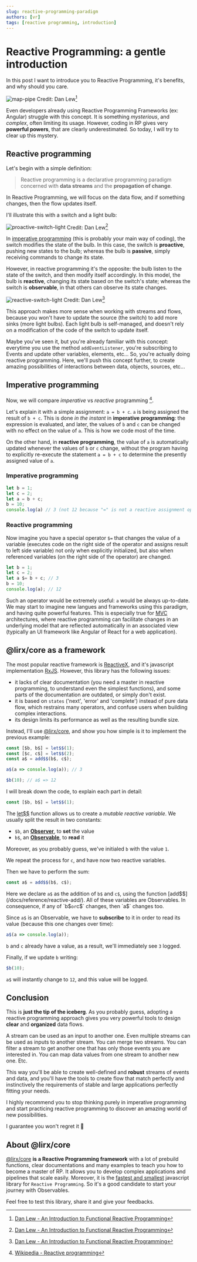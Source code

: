 ```yaml
---
slug: reactive-programming-paradigm
authors: [vr]
tags: [reactive programming, introduction]
---
```


# Reactive Programming: a gentle introduction

In this post I want to introduce you to Reactive Programming, it's benefits, and why should you care.

<p align="center">

  ![map-pipe](./images/map-pipe.png)
  Credit: Dan Lew[^1]

</p>

Even developers already using Reactive Programming Frameworks (ex: Angular) struggle with this concept.
It is something *mysterious*, and *complex*, often limiting its usage.
However, coding in RP gives very **powerful powers**, that are clearly underestimated.
So today, I will try to clear up this mystery.

## Reactive programming

Let's begin with a simple definition:

> Reactive programming is a declarative programming paradigm concerned with **data streams** and the **propagation of change**.

In Reactive Programming, we will focus on the data flow, and if something changes, then the flow updates itself.

I'll illustrate this with a switch and a light bulb:

<p align="center">

  ![proactive-switch-light](./images/proactive-switch-light.png)
  Credit: Dan Lew[^1]

</p>

In [imperative programming](https://en.wikipedia.org/wiki/Imperative_programming) (this is probably your main way of coding),
the switch modifies the state of the bulb.
In this case, the switch is **proactive**, pushing new states to the bulb; whereas the bulb is **passive**,
simply receiving commands to change its state.

However, in reactive programming it's the opposite: the bulb listen to the state of the switch, and then modify itself accordingly.
In this model, the bulb is **reactive**, changing its state based on the switch's state; whereas the switch is **observable**,
in that others can observe its state changes.

<p align="center">

  ![reactive-switch-light](./images/reactive-switch-light.png)
  Credit: Dan Lew[^1]

</p>

This approach makes more sense when working with streams and flows, because you won't have to update the source (the switch)
to add more sinks (more light bulbs). Each light bulb is self-managed, and doesn't rely on a modification of the code of the switch to update itself.

Maybe you've seen it, but you're already familiar with this concept:
everytime you use the method `addEventListener`, you're subscribing to Events and update other variables, elements, etc...
So, you're actually doing reactive programming.
Here, we'll push this concept further, to create amazing possibilities of interactions between data, objects, sources, etc...


## Imperative programming

Now, we will compare *imperative* vs *reactive* programming [^2].

Let's explain it with a simple assignment: `a = b + c`. `a` is being assigned the result of `b + c`.
This is done *in the instant* in **imperative programming**: the expression is evaluated, and later,
the values of `b` and `c` can be changed with no effect on the value of `a`.
This is how we code most of the time. 

On the other hand, in **reactive programming**, the value of `a` is automatically updated whenever the values of `b` or `c` change,
without the program having to explicitly re-execute the statement `a = b + c` to determine the presently assigned value of `a`.

### Imperative programming

```ts
let b = 1;
let c = 2;
let a = b + c;
b = 10;
console.log(a) // 3 (not 12 because "=" is not a reactive assignment operator)
```

### Reactive programming

Now imagine you have a special operator `$=` that changes the value of a variable
(executes code on the right side of the operator and assigns result to left side variable)
not only when explicitly initialized, but also when referenced variables
(on the right side of the operator) are changed.

```ts
let b = 1;
let c = 2;
let a $= b + c; // 3
b = 10;
console.log(a); // 12
```

Such an operator would be extremely useful: `a` would be always up-to-date.
We may start to imagine new langues and frameworks using this paradigm, and having quite powerful features.
This is especially true for [MVC](https://en.wikipedia.org/wiki/Model%E2%80%93view%E2%80%93controller) architectures,
where reactive programming can facilitate changes in an underlying model that are reflected automatically in an associated view
(typically an UI framework like Angular of React for a web application).

## @lirx/core as a framework

The most popular reactive framework is [ReactiveX](https://reactivex.io/), and it's javascript implementation [RxJS](https://rxjs.dev/).
However, this library has the following issues:

- it lacks of clear documentation (you need a master in reactive programming, to understand even the simplest functions),
and some parts of the documentation are outdated, or simply don't exist.
- it is based on `states` ('next', 'error' and 'complete') instead of pure data flow, which restrains many operators,
and confuse users when building complex interactions. 
- its design limits its performance as well as the resulting bundle size.

Instead, I'll use [@lirx/core](/docs/documentation/getting-started/introduction/), and  show you how simple is it to implement the previous example:


```ts
const [$b, b$] = let$$(1);
const [$c, c$] = let$$(2);
const a$ = add$$(b$, c$); 

a$(a => console.log(a)); // 3

$b(10); // a$ => 12
```

I will break down the code, to explain each part in detail:

```ts
const [$b, b$] = let$$(1);
```

The [let$$](/docs/reference/let/) function allows us to create a *mutable reactive variable*.
We usually split the result in two constants:

- `$b`, an **[Observer](/docs/reference/observer/)**, to **set** the value
- `b$`, an **[Observable](/docs/reference/observable/)**, to **read** it

Moreover, as you probably guess, we've initialed `b` with the value `1`.

We repeat the process for `c`, and have now two reactive variables.

Then we have to perform the sum:

```ts
const a$ = add$$(b$, c$); 
```

Here we declare `a$` as the addition of `b$` and `c$`,
using the function [add$$](/docs/reference/reactive-add/).
All of these variables are Observables.
In consequence, if any of `b$` or `c$` changes, then `a$` changes too.

Since `a$` is an Observable, we have to **subscribe** to it in order to read its value (because this one changes over time):

```ts
a$(a => console.log(a));
```

`b` and `c` already have a value, as a result, we'll immediately see `3` logged.

Finally, if we update `b` writing:

```ts
$b(10); 
```

`a$` will instantly change to `12`, and this value will be logged.

## Conclusion

This is **just the tip of the iceberg**. As you probably guess, adopting a reactive programming approach gives you very powerful tools
to design **clear** and **organized** data flows.

A stream can be used as an input to another one. Even multiple streams can be used as inputs to another stream.
You can merge two streams.
You can filter a stream to get another one that has only those events you are interested in.
You can map data values from one stream to another new one. Etc.

This way you'll be able to create well-defined and **robust** streams of events and data, and you'll have the tools to create flow that match perfectly
and instinctively the requirements of stable and large applications perfectly fitting your needs.

I highly recommend you to stop thinking purely in imperative programming and start practicing reactive programming to discover an amazing world of new possibilities.

I guarantee you won't regret it 🦸


## About @lirx/core

[@lirx/core](/docs/documentation/getting-started/introduction/) **is a Reactive Programming framework** with a lot of prebuild functions,
clear documentations and many examples to teach you how to become a master of RP.
It allows you to develop complex applications and pipelines that scale easily.
Moreover, it is the [fastest and smallest](/docs/documentation/performances/)
javascript library for `Reactive Programming`.
So it's a good candidate to start your journey with Observables.

Feel free to test this library, share it and give your feedbacks.


[^1]: [Dan Lew - An Introduction to Functional Reactive Programming](https://blog.danlew.net/2017/07/27/an-introduction-to-functional-reactive-programming/)
[^2]: [Wikipedia - Reactive programming](https://en.wikipedia.org/wiki/Reactive_programming)

